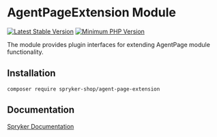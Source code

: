 # AgentPageExtension Module
[![Latest Stable Version](https://poser.pugx.org/spryker-shop/agent-page-extension/v/stable.svg)](https://packagist.org/packages/spryker-shop/agent-page-extension)
[![Minimum PHP Version](https://img.shields.io/badge/php-%3E%3D%208.1-8892BF.svg)](https://php.net/)

The module provides plugin interfaces for extending AgentPage module functionality.

## Installation

```
composer require spryker-shop/agent-page-extension
```

## Documentation

[Spryker Documentation](https://docs.spryker.com)

